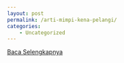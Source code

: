 ```yaml
---
layout: post
permalink: /arti-mimpi-kena-pelangi/
categories:
    - Uncategorized
---
```


[Baca Selengkapnya](/05)